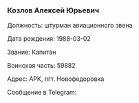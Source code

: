 ### Козлов Алексей Юрьевич

Должность: штурман авиационного звена

Дата рождения: 1988-03-02

Звание: Капитан

Воинская часть: 59882

Адрес: АРК, пгт. Новофедоровка

Сообщение в Telegram: []()
